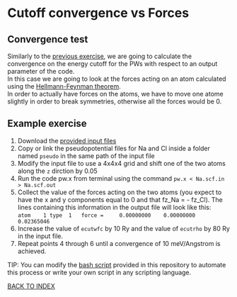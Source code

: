# Cutoff convergence vs Forces

## Convergence test

Similarly to the [previous exercise](../1_ecut_vs_etot), we are going to calculate the convergence on the energy cutoff for the PWs with respect to an output parameter of the code.  
In this case we are going to look at the forces acting on an atom calculated using the [Hellmann-Feynman theorem](https://en.wikipedia.org/wiki/Hellmann%E2%80%93Feynman_theorem).  
In order to actually have forces on the atoms, we have to move one atome slightly in order to break symmetries, otherwise all the forces would be 0. 

## Example exercise

1. Download the [provided input files](../../files/NaCl.scf.in)
2. Copy or link the pseudopotential files for Na and Cl inside a folder named ```pseudo``` in the same path of the input file
3. Modify the input file to use a 4x4x4 grid and shift one of the two atoms along the ```z``` dirction by 0.05
4. Run the code pw.x from terminal using the command ```pw.x < Na.scf.in > Na.scf.out```
5. Collect the value of the forces acting on the two atoms (you expect to have the x and y components equal to 0 and that fz_Na = - fz_Cl).
  The lines containing this information in the output file will look like this:  
  ```atom    1 type  1   force =     0.00000000    0.00000000    0.02365046```
6. Increase the value of ```ecutwfc``` by 10 Ry and the value of ```ecutrho``` by 80 Ry in the input file.
7. Repeat points 4 through 6 until a convergence of 10 meV/Angstrom is achieved.

TIP: You can modify the [bash script](../../files/script.sh) provided in this repository to automate this process or write your own script in any scripting language.

[BACK TO INDEX](../README.md)